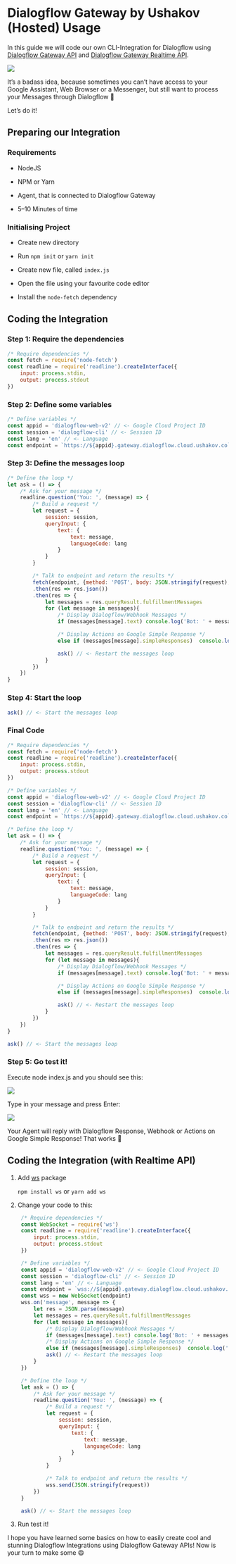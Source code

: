 # Dialogflow Gateway by Ushakov (Hosted) Usage

In this guide we will code our own CLI-Integration for Dialogflow using [Dialogflow Gateway API](./../README.md#api) and [Dialogflow Gateway Realtime API](./../README.md#realtime-api).

![](images/1*Sax2IOrqX6_09FPS-kqLdA.gif)

It’s a badass idea, because sometimes you can’t have access to your Google Assistant, Web Browser or a Messenger, but still want to process your Messages through Dialogflow 💪

Let’s do it!

## Preparing our Integration

### Requirements

* NodeJS

* NPM or Yarn

* Agent, that is connected to Dialogflow Gateway

* 5–10 Minutes of time

### Initialising Project

* Create new directory

* Run `npm init` or `yarn init`

* Create new file, called `index.js`

* Open the file using your favourite code editor

* Install the `node-fetch` dependency

## Coding the Integration

### Step 1: Require the dependencies

```js
/* Require dependencies */
const fetch = require('node-fetch')
const readline = require('readline').createInterface({
    input: process.stdin,
    output: process.stdout
})
```

### Step 2: Define some variables

```js
/* Define variables */
const appid = 'dialogflow-web-v2' // <- Google Cloud Project ID
const session = 'dialogflow-cli' // <- Session ID
const lang = 'en' // <- Language
const endpoint = `https://${appid}.gateway.dialogflow.cloud.ushakov.co` // <- endpoint
```

### Step 3: Define the messages loop

```js
/* Define the loop */
let ask = () => {
    /* Ask for your message */
    readline.question('You: ', (message) => {
        /* Build a request */
        let request = {
            session: session,
            queryInput: {
                text: {
                    text: message,
                    languageCode: lang
                }
            }
        }

        /* Talk to endpoint and return the results */
        fetch(endpoint, {method: 'POST', body: JSON.stringify(request), headers: {'Content-Type': 'application/json'}})
        .then(res => res.json())
        .then(res => {
            let messages = res.queryResult.fulfillmentMessages
            for (let message in messages){
                /* Display Dialogflow/Webhook Messages */
                if (messages[message].text) console.log('Bot: ' + messages[message].text.text[0])

                /* Display Actions on Google Simple Response */
                else if (messages[message].simpleResponses)  console.log('Bot: ' + messages[message].simpleResponses.simpleResponses[0].textToSpeech)

                ask() // <- Restart the messages loop
            }
        })
    })
}
```

### Step 4: Start the loop

```js
ask() // <- Start the messages loop
```

### Final Code

```js
/* Require dependencies */
const fetch = require('node-fetch')
const readline = require('readline').createInterface({
    input: process.stdin,
    output: process.stdout
})

/* Define variables */
const appid = 'dialogflow-web-v2' // <- Google Cloud Project ID
const session = 'dialogflow-cli' // <- Session ID
const lang = 'en' // <- Language
const endpoint = `https://${appid}.gateway.dialogflow.cloud.ushakov.co` // <- endpoint

/* Define the loop */
let ask = () => {
    /* Ask for your message */
    readline.question('You: ', (message) => {
        /* Build a request */
        let request = {
            session: session,
            queryInput: {
                text: {
                    text: message,
                    languageCode: lang
                }
            }
        }

        /* Talk to endpoint and return the results */
        fetch(endpoint, {method: 'POST', body: JSON.stringify(request), headers: {'Content-Type': 'application/json'}})
        .then(res => res.json())
        .then(res => {
            let messages = res.queryResult.fulfillmentMessages
            for (let message in messages){
                /* Display Dialogflow/Webhook Messages */
                if (messages[message].text) console.log('Bot: ' + messages[message].text.text[0])

                /* Display Actions on Google Simple Response */
                else if (messages[message].simpleResponses)  console.log('Bot: ' + messages[message].simpleResponses.simpleResponses[0].textToSpeech)

                ask() // <- Restart the messages loop
            }
        })
    })
}

ask() // <- Start the messages loop
```

### Step 5: Go test it!

Execute node index.js and you should see this:

![](images/1*g7d0ZMyE_ODPiwGqalT_wQ.png)

Type in your message and press Enter:

![](images/1*0zPrr0SOtY9ulOXmWHhXig.png)

Your Agent will reply with Dialogflow Response, Webhook or Actions on Google Simple Response! That works 🤘

## Coding the Integration (with Realtime API)

1. Add [ws](https://www.npmjs.com/package/ws) package

   `npm install ws` or `yarn add ws`
2. Change your code to this:
   ```js
    /* Require dependencies */
    const WebSocket = require('ws')
    const readline = require('readline').createInterface({
        input: process.stdin,
        output: process.stdout
    })

    /* Define variables */
    const appid = 'dialogflow-web-v2' // <- Google Cloud Project ID
    const session = 'dialogflow-cli' // <- Session ID
    const lang = 'en' // <- Language
    const endpoint = `wss://${appid}.gateway.dialogflow.cloud.ushakov.co/` // <- endpoint
    const wss = new WebSocket(endpoint)
    wss.on('message', message => {
        let res = JSON.parse(message)
        let messages = res.queryResult.fulfillmentMessages
        for (let message in messages){
            /* Display Dialogflow/Webhook Messages */
            if (messages[message].text) console.log('Bot: ' + messages[message].text.text[0])
            /* Display Actions on Google Simple Response */
            else if (messages[message].simpleResponses)  console.log('Bot: ' + messages[message].simpleResponses.simpleResponses[0].textToSpeech)
            ask() // <- Restart the messages loop
        }
    })

    /* Define the loop */
    let ask = () => {
        /* Ask for your message */
        readline.question('You: ', (message) => {
            /* Build a request */
            let request = {
                session: session,
                queryInput: {
                    text: {
                        text: message,
                        languageCode: lang
                    }
                }
            }

            /* Talk to endpoint and return the results */
            wss.send(JSON.stringify(request))
        })
    }

    ask() // <- Start the messages loop
   ```
3. Run test it!

I hope you have learned some basics on how to easily create cool and stunning Dialogflow Integrations using Dialogflow Gateway APIs! Now is your turn to make some 😄